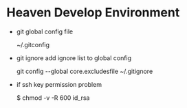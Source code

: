 # Heaven Develop Environment

* git global config file

	~/.gitconfig

* git ignore add ignore list to global config

	git config --global core.excludesfile ~/.gitignore

* if ssh key permission problem

	$ chmod -v -R 600 id_rsa

